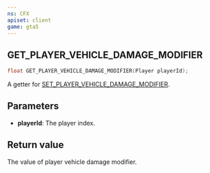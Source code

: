 ```yaml
---
ns: CFX
apiset: client
game: gta5
---
```

## GET_PLAYER_VEHICLE_DAMAGE_MODIFIER

```c
float GET_PLAYER_VEHICLE_DAMAGE_MODIFIER(Player playerId);
```

A getter for [SET_PLAYER_VEHICLE_DAMAGE_MODIFIER](#_0xA50E117CDDF82F0C).

## Parameters
* **playerId**: The player index.

## Return value
The value of player vehicle damage modifier.

